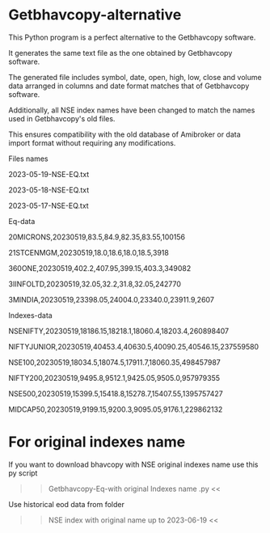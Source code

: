 # Getbhavcopy-alternative

This Python program is a perfect alternative to the Getbhavcopy software.

It generates the same text file as the one obtained by Getbhavcopy software.
 
The generated file includes symbol, date, open, high, low, close and volume data arranged in columns and date format matches that of Getbhavcopy software.

Additionally, all NSE index names have been changed to match the names used in Getbhavcopy's old files.

This ensures compatibility with the old database of Amibroker or data import format without requiring any modifications.


Files names

2023-05-19-NSE-EQ.txt

2023-05-18-NSE-EQ.txt

2023-05-17-NSE-EQ.txt


Eq-data

20MICRONS,20230519,83.5,84.9,82.35,83.55,100156

21STCENMGM,20230519,18.0,18.6,18.0,18.5,3918

360ONE,20230519,402.2,407.95,399.15,403.3,349082

3IINFOLTD,20230519,32.05,32.2,31.8,32.05,242770

3MINDIA,20230519,23398.05,24004.0,23340.0,23911.9,2607


Indexes-data

NSENIFTY,20230519,18186.15,18218.1,18060.4,18203.4,260898407

NIFTYJUNIOR,20230519,40453.4,40630.5,40090.25,40546.15,237559580

NSE100,20230519,18034.5,18074.5,17911.7,18060.35,498457987

NIFTY200,20230519,9495.8,9512.1,9425.05,9505.0,957979355

NSE500,20230519,15399.5,15418.8,15278.7,15407.55,1395757427

MIDCAP50,20230519,9199.15,9200.3,9095.05,9176.1,229862132

# For original indexes name

If you want to download bhavcopy with NSE original indexes name use this py script 

>> Getbhavcopy-Eq-with original Indexes name .py <<

Use historical eod data from folder

>> NSE index with original name up to 2023-06-19 <<
